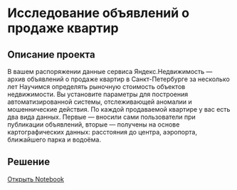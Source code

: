 # Исследование объявлений о продаже квартир
## Описание проекта

В вашем распоряжении данные сервиса Яндекс.Недвижимость — архив объявлений о продаже квартир в Санкт-Петербурге за несколько лет Научимся определять рыночную стоимость объектов недвижимости. Вы установите параметры для построения автоматизированной системы, отслеживающей аномалии и мошеннические действия. По каждой продаваемой квартире у вас есть два вида данных. Первые — вносили сами пользователи при публикации объявлений, вторые — получены на основе картографических данных: расстояния до центра, аэропорта, ближайшего парка и водоёма.

## Решение
[Открыть Notebook](./Realty-git.ipynb)
